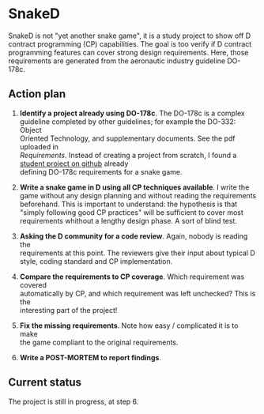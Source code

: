 # SnakeD

SnakeD is not "yet another snake game", it is a study project to show off D  
contract programming (CP) capabilities. The goal is too verify if D contract  
programming features can cover strong design requirements. Here, those  
requirements are generated from the aeronautic industry guideline DO-178c.

## Action plan

1. **Identify a project already using DO-178c**. The DO-178c is a complex  
    guideline completed by other guidelines; for example the DO-332: Object  
	Oriented Technology, and supplementary documents. See the pdf uploaded in  
	*Requirements*. Instead of creating a project from scratch, I found a  
	[student project on github](https://github.com/DarkMiMolle/AdaSnake) already  
	defining DO-178c requirements for a snake game.
	
2. **Write a snake game in D using all CP techniques available**. I write the  
    game without any design planning and without reading the requirements  
	beforehand. This is important to understand: the hypothesis is that "simply
	following good CP practices" will be sufficient to cover most requirements
	whithout a lengthy design phase. A sort of blind test.
	
3. **Asking the D community for a code review**. Again, nobody is reading the  
    requirements at this point. The reviewers give their input about typical
	D style, coding standard and CP implementation.
	
4. **Compare the requirements to CP coverage**. Which requirement was covered  
    automatically by CP, and which requirement was left unchecked? This is the  
	interesting part of the project!
	
5. **Fix the missing requirements**. Note how easy / complicated it is to make  
    the game compliant to the original requirements.
	
6. **Write a POST-MORTEM to report findings**.

## Current status

The project is still in progress, at step 6.  
  

  